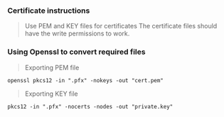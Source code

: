 ### Certificate instructions
> Use PEM and KEY files for certificates
> The certificate files should have the write permissions to work.
### Using Openssl to convert required files
> Exporting PEM file
````
openssl pkcs12 -in ".pfx" -nokeys -out "cert.pem"
````
> Exporting KEY file
````
pkcs12 -in ".pfx" -nocerts -nodes -out "private.key"
````